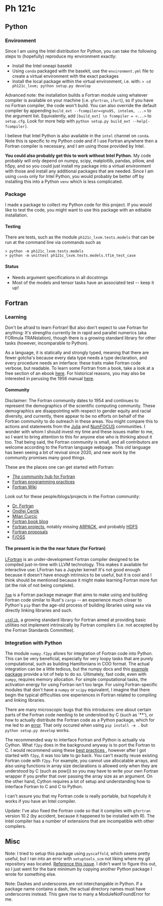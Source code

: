 # Ph 121c

## Python 

### Environment

Since I am using the Intel distribution for Python, you can take the following 
steps to (hopefully) reproduce my environment exactly:

- Install the Intel oneapi basekit
- Using `conda` packaged with the basekit, use the `environment.yml` file to
create a virtual environment with the exact packages
- Install the local package within the virtual environment, i.e. with:
`> cd ph121c_lxvm; python setup.py develop`

Advanced note: the installation builds a Fortran module using whatever compiler
is available on your machine (i.e. `gfortran`, `ifort`), so if you have no
Fortran compiler, the code won't build.
You can also override the default compiler by appending
`build_ext --fcompiler=<gnu95, intelem, ...>` to the argument list.
Equivalently, add `[build_ext] \n fcompiler = <...>` to `setup.cfg`.
Look for more help with `python setup.py build_ext --help[-fcompiler]`.

I believe that Intel Python is also available in the `intel` channel on `conda`.
Note this is specific to my Python code and if I use Fortran anywhere then
a Fortran compiler is necessary, and I am using those provided by Intel.

**You could also probably get this to work without Intel Python.**
My code probably will only depend on numpy, scipy, matplotlib, pandas, pillow,
and h5py, and so you could just install my package into a virtual
environment with those and install any additional packages that are needed.
Since I am using `conda` only for Intel Python, you would probably be better
off by installing this into a Python `venv` which is less complicated.

### Package

I made a package to collect my Python code for this project.
If you would like to test the code, you might want to use this package with an 
editable installation.

#### Testing

There are tests, such as the module `ph121c_lxvm.tests.models` that can be
run at the command line via commands such as 
```
> python -m ph121c_lxvm.tests.models
> python -m unittest ph121c_lxvm.tests.models.tfim_test_case
```

#### Status
- Needs argument specifications in all docstrings
- Most of the models and tensor tasks have an associated test -- keep it up!

## Fortran 

### Learning

Don't be afraid to learn Fortran!
But also don't expect to use Fortran for anything: It's strengths currently lie
in rapid and parallel numerics (aka FORmula TRANslation), though there is a
growing standard library for other tasks (however, incomparable to Python).

As a language, it is statically and strongly typed, meaning that there are fewer
gotcha's because every data type needs a type declaration, and every procedure
needs an interface: these traits make Fortran code verbose, but readable.
To learn some Fortran from a book, take a look at a free section of an ebook
[here](https://www.manning.com/books/exploring-modern-fortran-basics).
For historical reasons, you may also be interested in perusing the 1956 manual
[here](http://bitsavers.informatik.uni-stuttgart.de/pdf/ibm/704/704_FortranProgRefMan_Oct56.pdf).

#### Community

Disclaimer: The Fortran community dates to 1954 and continues to represent the
demographics of the scientific computing community. These demographics are
disappointing with respect to gender equity and racial diversity, and currently,
there appear to be no efforts on behalf of the Fortran community to do outreach
in these areas. You might compare this to actions and statements from the
[Julia](https://julialang.org/diversity/) and
[NumFOCUS](https://numfocus.org/programs/diversity-inclusion) communities.
I wonder with whom I should invest my time and these issues matter to me, so I
want to bring attention to this for anyone else who is thinking about it too.
That being said, the Fortran community is small, and all contributors are
welcome according to the Fortran language webpage. This old language has been
seeing a bit of revival since 2020, and new work by the community promises many
good things.

These are the places one can get started with Fortran:
- [_The_ community hub for Fortran](https://fortran-lang.org/)
- [Fortran programming practices](https://www.fortran90.org/)
- [Fortran Wiki](http://fortranwiki.org/fortran/show/Fortran+Wiki)

Look out for these people/blogs/projects in the Fortran community:
- [Dr. Fortran](https://stevelionel.com/drfortran/)
- [Ondřej Čertík](https://ondrejcertik.com/blog/)
- [Milan Curcic](https://milancurcic.com/)
- [Fortran book blog](https://medium.com/modern-fortran)
- [Fortran projects](https://github.com/rabbiabram/awesome-fortran),
notably missing [ARPACK](https://www.caam.rice.edu/software/ARPACK/),
and probably [HDF5](https://www.hdfgroup.org/solutions/hdf5)
- [Fortran proposals](https://github.com/j3-fortran/fortran_proposals)
- [F/OSS](https://github.com/Fortran-FOSS-Programmers)

#### The present is in the the near future (for Fortran)

[LFortran](https://lfortran.org/) is an under-development Fortran compiler
designed to be compiled just-in-time with LLVM technology.
This makes it available for interactive use: LFortran has a Jupyter kernel!
It's not good enough because it doesn't have enough intrinsics to be useful,
but it is cool and I think should be mentioned because it might make learning
Fortran more fun (at the risk of not being complete).

[`fpm`](https://github.com/fortran-lang/fpm) is a Fortran package manager that
aims to make using and building Fortran code similar to Rust's `cargo` -- an
experience much closer to Python's `pip` than the age-old process of building
libraries using `make` via directly linking libraries and such.

[`stdlib`](https://github.com/fortran-lang/stdlib), a growing standard library
for Fortran aimed at providing basic utilities not implement intrinsically by
Fortran compilers (i.e. not accepted by the Fortran Standards Committee).

### Integration with Python

The module `numpy.f2py` allows for integration of Fortran code into Python.
This can be very beneficial, especially for very loopy tasks that are purely
computational, such as building Hamiltonians in COO format.
The actual integration can be a little tedious, but the numpy docs and this
[example package](https://github.com/scivision/f2py-examples)
provide a lot of help to do so.
Ultimately, fast code, even with `numpy`, requires memory allocation.
For simple computational tasks, the activation energy for using Fortran
isn't too large.
For using Fortran-specific modules that don't have a `numpy` or `scipy`
equivalent, I imagine that there begin the typical difficulties one
experiences in Fortran related to compiling and linking libraries.

There are many microscopic bugs that this introduces: one about certain parts
of the Fortran code needing to be understood by C (such as '\*\*'), or 
how to actually distribute the Fortran code as a Python package,
which for me led to an [error](https://github.com/dmlc/xgboost/issues/820).
That only occured when using `pip install -e .` but `python setup.py develop`
works.

The recommended way to interface Fortran and Python is actually via Cython.
What `f2py` does in the background anyway is to port the Fortran to C.
I would recommend using these [best practices
](https://www.fortran90.org/src/best-practices.html#interfacing-with-python),
however after I got started with `f2py`, it was too late to go back.
You can't exactly reuse existing Fortran code with `f2py`.
For example, you cannot use allocatable arrays, and also using functions in 
array size declarations is allowed only when they are understood by C (such as 
pow()) so you may have to write your own Fortran wrapper if you prefer that
over passing the array size as an argument.
On the other hand, Cython requires a lot of setup and understanding
how to interface Fortran to C and C to Python.

I can't assure you that my Fortran code is really portable, but hopefully it
works if you have an Intel compiler.

Update: I've also fixed the Fortran code so that it compiles with `gfortran`
version 10.2 (by accident, because it happened to be installed with R).
The Intel compiler has a number of extensions that are incompatible with other
compilers.

## Misc

Note: I tried to setup this package using `pyscaffold`, which seems pretty 
useful, but I ran into an error with `setuptools_scm` not liking where my
git repository was located.
[Reference this issue](https://github.com/pypa/setuptools_scm/issues/278).
I didn't want to figure this out, so I just went for the bare minimum by
copying another Python package I wrote for something else.

Note: Dashes and underscores are not interchangable in Python.
If a package name contains a dash, the actual directory names must have
underscores instead.
This gave rise to many a ModuleNotFoundError for me.
